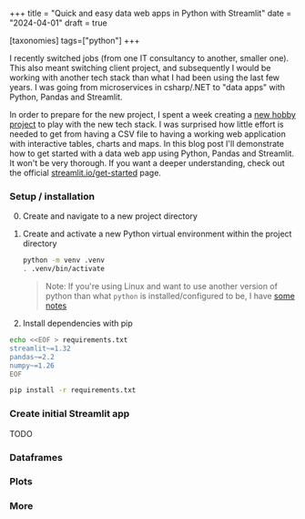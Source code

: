 +++
title = "Quick and easy data web apps in Python with Streamlit"
date = "2024-04-01"
draft = true

[taxonomies]
tags=["python"]
+++

I recently switched jobs (from one IT consultancy to another, smaller one).
This also meant switching client project, and subsequently I would be working with another tech stack than what I had been using the last few years.
I was going from microservices in csharp/.NET to "data apps" with Python, Pandas and Streamlit.

In order to prepare for the new project, I spent a week creating a [new hobby project](/projects/bike-count/) to play with the new tech stack.
I was surprised how little effort is needed to get from having a CSV file to having a working web application with interactive tables, charts and maps.
In this blog post I'll demonstrate how to get started with a data web app using Python, Pandas and Streamlit. It won't be very thorough.
If you want a deeper understanding, check out the official [streamlit.io/get-started](https://docs.streamlit.io/get-started) page.

### Setup / installation

0. Create and navigate to a new project directory

1. Create and activate a new Python virtual environment within the project directory

   ```bash
   python -m venv .venv
   . .venv/bin/activate
   ```

   > Note:
   > If you're using Linux and want to use another version of python than what `python` is installed/configured to be,
   > I have [some notes](https://notes.christianfosli.com/python.html#managing-multiple-python-versions-and-dependencies)

2. Install dependencies with pip

```bash
echo <<EOF > requirements.txt
streamlit~=1.32
pandas~=2.2
numpy~=1.26
EOF

pip install -r requirements.txt
```

### Create initial Streamlit app

TODO

### Dataframes

### Plots

### More
